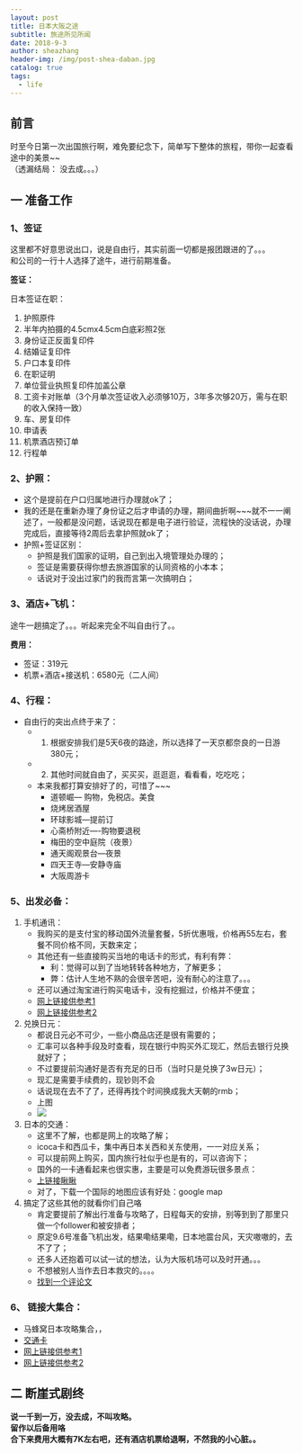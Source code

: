 ```yaml
---  
layout: post
title: 日本大阪之途
subtitle: 旅途所见所闻
date: 2018-9-3
author: sheazhang
header-img: /img/post-shea-daban.jpg 
catalog: true
tags:
  - life  
---
```


## 前言

时至今日第一次出国旅行啊，难免要纪念下，简单写下整体的旅程，带你一起查看途中的美景~~  
（透漏结局： 没去成。。。）

## 一 准备工作

### 1、签证

这里都不好意思说出口，说是自由行，其实前面一切都是报团跟进的了。。。  
和公司的一行十人选择了途牛，进行前期准备。  

**签证：**

日本签证在职：  

1. 护照原件   
2. 半年内拍摄的4.5cmx4.5cm白底彩照2张     
3. 身份证正反面复印件    
4. 结婚证复印件    
5. 户口本复印件  
6. 在职证明  
7. 单位营业执照复印件加盖公章  
8. 工资卡对账单（3个月单次签证收入必须够10万，3年多次够20万，需与在职的收入保持一致）  
9. 车、房复印件  
10. 申请表    
11. 机票酒店预订单  
12. 行程单  

### 2、护照：

- 这个是提前在户口归属地进行办理就ok了；
- 我的还是在重新办理了身份证之后才申请的办理，期间曲折啊~~~就不一一阐述了，一般都是没问题，话说现在都是电子进行验证，流程快的没话说，办理完成后，直接等待2周后去拿护照就ok了；
- 护照+签证区别：
	- 护照是我们国家的证明，自己到出入境管理处办理的；
	- 签证是需要获得你想去旅游国家的认同资格的小本本；
	- 话说对于没出过家门的我而言第一次搞明白；

### 3、酒店+飞机：

途牛一趟搞定了。。。听起来完全不叫自由行了。。

**费用：**

- 签证：319元
- 机票+酒店+接送机：6580元（二人间）

### 4、行程：

- 自由行的突出点终于来了：
	- 1. 根据安排我们是5天6夜的路途，所以选择了一天京都奈良的一日游380元；
	- 2. 其他时间就自由了，买买买，逛逛逛，看看看，吃吃吃；
	- 本来我都打算安排好了的，可惜了~~~
		- 道顿崛— 购物，免税店。美食
		- 烧烤居酒屋
		- 环球影城—提前订
		- 心斋桥附近—-购物要退税
		- 梅田的空中庭院（夜景）
		- 通天阁观景台—夜景
		- 四天王寺—安静寺庙
		- 大阪周游卡

### 5、出发必备：

1. 手机通讯：
	- 我购买的是支付宝的移动国外流量套餐，5折优惠哦，价格再55左右，套餐不同价格不同，天数来定；
	- 其他还有一些直接购买当地的电话卡的形式，有利有弊：
		- 利：觉得可以到了当地转转各种地方，了解更多；
		- 弊：估计人生地不熟的会很辛苦吧，没有耐心的注意了。。。
	- 还可以通过淘宝进行购买电话卡，没有挖掘过，价格并不便宜；
	- [网上链接供参考1](https://traveldetail.fliggy.com/item.htm?id=573598395143&spm=a1z09.2.0.0.1f8f2e8dHGAnj4&_u=3fkbqdeffa)
	- [网上链接供参考2](https://traveldetail.fliggy.com/item.htm?spm=a230r.1.14.1.2de04920rijOaN&id=567865637758&ns=1&abbucket=18&smToken=a53de637a5114e26b4f5eb36474476ee&smSign=%2FplALXt9EzkkEa2pydoIHw%3D%3D)
2. 兑换日元：
	- 都说日元必不可少，一些小商品店还是很有需要的；
	- 汇率可以各种手段及时查看，现在银行中购买外汇现汇，然后去银行兑换就好了；
	- 不过要提前沟通好是否有充足的日币（当时只是兑换了3w日元）；
	- 现汇是需要手续费的，现钞则不会
	- 话说现在去不了了，还得再找个时间换成我大天朝的rmb；
	- 上图
	- ![](https://i.imgur.com/zgelA9N.jpg)
3. 日本的交通：
	- 这里不了解，也都是网上的攻略了解；
	- icoca卡和西瓜卡，集中再日本关西和关东使用，一一对应关系；
	- 可以提前网上购买，国内旅行社似乎也是有的，可以咨询下；
	- 国外的一卡通看起来也很实惠，主要是可以免费游玩很多景点：
	- [上链接瞅瞅](http://wenzhang.16fan.com/a/248105.html)
	- 对了，下载一个国际的地图应该有好处：google map
4. 搞定了这些其他的就看你们自己咯
	- 肯定要提前了解出行准备与攻略了，日程每天的安排，别等到到了那里只做一个follower和被安排者；
	- 原定9.6号准备飞机出发，结果嘞结果嘞，日本地震台风，天灾嗷嗷的，去不了了；
	- 还多人还抱着可以试一试的想法，认为大阪机场可以及时开通。。。
	- 不想被别人当作去日本救灾的。。。。
	- [找到一个评论文](https://mp.weixin.qq.com/s?__biz=MzA5NDc1NzQ4MA==&mid=2653347929&idx=1&sn=1d80c086df14c785d5cc876ac57bf2a6&chksm=8b9bf75ebcec7e485ffe411be350da5b7aba5cf67d6d87659ab583c0bec2b1a165704855613d&mpshare=1&scene=1&srcid=09078cDjZ53I47ZckgNuPdRG#rd)


### 6、 链接大集合：
  
- 马蜂窝日本攻略集合，，
- [交通卡](http://wenzhang.16fan.com/a/248105.html)
- [网上链接供参考1](https://traveldetail.fliggy.com/item.htm?id=573598395143&spm=a1z09.2.0.0.1f8f2e8dHGAnj4&_u=3fkbqdeffa)
- [网上链接供参考2](https://traveldetail.fliggy.com/item.htm?spm=a230r.1.14.1.2de04920rijOaN&id=567865637758&ns=1&abbucket=18&smToken=a53de637a5114e26b4f5eb36474476ee&smSign=%2FplALXt9EzkkEa2pydoIHw%3D%3D)

## 二 断崖式剧终
 
**说一千到一万，没去成，不叫攻略。**  
**留作以后备用咯**  
**合下来费用大概有7K左右吧，还有酒店机票给退啊，不然我的小心脏。。**